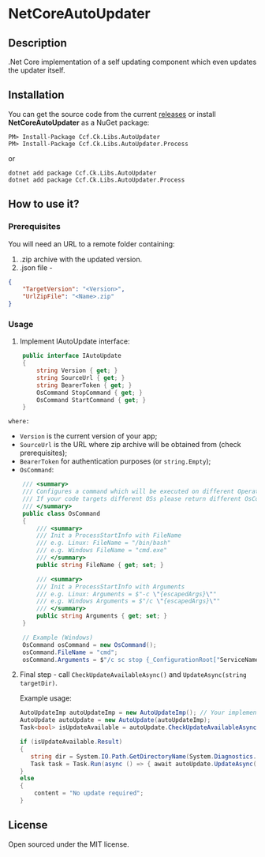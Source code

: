 # NetCoreAutoUpdater

## Description
.Net Core implementation of a self updating component which even updates the updater itself.

## Installation
You can get the source code from the current [releases](https://github.com/Cleancodefactory/NetCoreAutoUpdater/releases) or install 
__NetCoreAutoUpdater__  as a NuGet package:
```
PM> Install-Package Ccf.Ck.Libs.AutoUpdater
PM> Install-Package Ccf.Ck.Libs.AutoUpdater.Process
```
or
```
dotnet add package Ccf.Ck.Libs.AutoUpdater
dotnet add package Ccf.Ck.Libs.AutoUpdater.Process
```

## How to use it?
### Prerequisites
You will need an URL to a remote folder containing:
1. .zip archive with the updated version.
2. .json file - 
```json
{
  	"TargetVersion": "<Version>",
	"UrlZipFile": "<Name>.zip"
}
```

### Usage
1. Implement IAutoUpdate interface:
```csharp
    public interface IAutoUpdate
    {
        string Version { get; }
        string SourceUrl { get; }
        string BearerToken { get; }
        OsCommand StopCommand { get; }
        OsCommand StartCommand { get; }
    }
``` 
    where: 
* `Version` is the current version of your app;
* `SourceUrl` is the URL where zip archive will be obtained from (check prerequisites);
* `BearerToken` for authentication purposes (or `string.Empty`);
* `OsCommand`:
```csharp
    /// <summary>
    /// Configures a command which will be executed on different Operating Systems (OS e.g. Windows, Linux)
    /// If your code targets different OSs please return different OsCommand objects (configured for the correct one)
    /// </summary>
    public class OsCommand
    {
        /// <summary>
        /// Init a ProcessStartInfo with FileName
        /// e.g. Linux: FileName = "/bin/bash"
        /// e.g. Windows FileName = "cmd.exe"
        /// </summary>
        public string FileName { get; set; }

        /// <summary>
        /// Init a ProcessStartInfo with Arguments
        /// e.g. Linux: Arguments = $"-c \"{escapedArgs}\""
        /// e.g. Windows Arguments = $"/c \"{escapedArgs}\""
        /// </summary>
        public string Arguments { get; set; }
    }

    // Example (Windows)
    OsCommand osCommand = new OsCommand();
    osCommand.FileName = "cmd";
    osCommand.Arguments = $"/c sc stop {_ConfigurationRoot["ServiceName"]}";
```
2. Final step - call `CheckUpdateAvailableAsync()` and `UpdateAsync(string targetDir)`. 

    Example usage: 
    ```csharp
    AutoUpdateImp autoUpdateImp = new AutoUpdateImp(); // Your implementation of IAutoUpdate
    AutoUpdate autoUpdate = new AutoUpdate(autoUpdateImp);
    Task<bool> isUpdateAvailable = autoUpdate.CheckUpdateAvailableAsync();

    if (isUpdateAvailable.Result)
    {
       string dir = System.IO.Path.GetDirectoryName(System.Diagnostics.Process.GetCurrentProcess().MainModule.FileName);
       Task task = Task.Run(async () => { await autoUpdate.UpdateAsync(dir); });
    }
    else
    {
        content = "No update required";
    }
    ```

## License
Open sourced under the MIT license.
